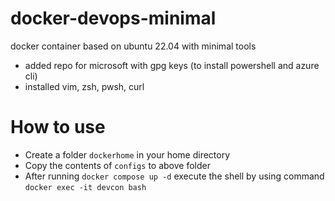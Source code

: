 # docker-devops-minimal
docker container based on ubuntu 22.04 with minimal tools

- added repo for microsoft with gpg keys (to install powershell and azure cli)
- installed vim, zsh, pwsh, curl


# How to use
- Create a folder `dockerhome` in your home directory
- Copy the contents of `configs` to above folder
- After running `docker compose up -d` execute the shell by using command `docker exec -it devcon bash`